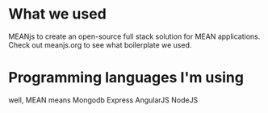# What we used
MEANjs to create an open-source full stack solution for MEAN applications. Check out meanjs.org to see what boilerplate we used.

# Programming languages I'm using
well, MEAN means
Mongodb
Express
AngularJS
NodeJS
